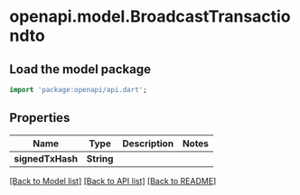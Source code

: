 # openapi.model.BroadcastTransactiondto

## Load the model package
```dart
import 'package:openapi/api.dart';
```

## Properties
Name | Type | Description | Notes
------------ | ------------- | ------------- | -------------
**signedTxHash** | **String** |  | 

[[Back to Model list]](../README.md#documentation-for-models) [[Back to API list]](../README.md#documentation-for-api-endpoints) [[Back to README]](../README.md)


